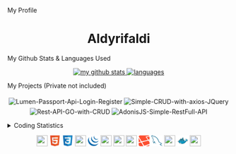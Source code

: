 <p>My Profile</p>
<h1 align="center">Aldyrifaldi</h1>

<!-- My GitHub stats with buefy theme ❤️ -->
<p>My Github Stats & Languages Used</p>

<a align="center" href="">
<p align="center">
<img src="https://github-readme-stats.vercel.app/api?username=aldyrifaldi&count_private=true&show_icons=true&theme=radical" alt="my github stats" width="420"/>&nbsp;<img src="https://github-readme-stats.vercel.app/api/top-langs/?username=aldyrifaldi&layout=compact&hide=html,css&theme=radical" alt="languages" height="165">
</p>
</a>

 
<p>My Projects (Private not included)</p>
<p align="center">
    <img align="middle" src="https://github-readme-stats.vercel.app/api/pin/?username=aldyrifaldi&repo=Lumen-Passport-Api-Login-Register&theme=radical&show_icons=true&layout=compact" alt="Lumen-Passport-Api-Login-Register" width="420"/>
    <img align="middle" src="https://github-readme-stats.vercel.app/api/pin/?username=aldyrifaldi&repo=Simple-CRUD-with-axios-JQuery&theme=radical&show_icons=true&layout=compact" alt="Simple-CRUD-with-axios-JQuery"width="420"/>
    <img align="middle" src="https://github-readme-stats.vercel.app/api/pin/?username=aldyrifaldi&repo=Rest-API-GO-with-CRUD&theme=radical&show_icons=true&layout=compact" alt="Rest-API-GO-with-CRUD" width="420"/>
    <img align="middle" src="https://github-readme-stats.vercel.app/api/pin/?username=aldyrifaldi&repo=Lumen-Setup-Api&theme=radical&show_icons=true&layout=compact" alt="AdonisJS-Simple-RestFull-API" width="420"/>
</p>


<details>
    <summary>Coding Statistics</summary> 
    <p align="center">
        <img src="https://wakatime.com/share/@aldy_rifaldi/c28b65e4-6338-4131-b751-a20fbe178cb2.svg" width="100%" height="400"/>
    </p>
</details>




<p align="center">

<img src="https://devicon.dev/devicon.git/icons/ubuntu/ubuntu-plain.svg" width="25px" height="25px"/>
<img src="https://github.com/devicons/devicon/blob/master/icons/html5/html5-original.svg" width="25px" height="25px"/>
<img src="https://github.com/devicons/devicon/blob/master/icons/css3/css3-original.svg" width="25px" height="25px"/>
<img src="https://devicon.dev/devicon.git/icons/javascript/javascript-original.svg" width="25px" height="25px"/>
<img src="https://github.com/devicons/devicon/blob/master/icons/jquery/jquery-original.svg" width="25px" height="25px"/>
<img src="https://devicon.dev/devicon.git/icons/vuejs/vuejs-original.svg" width="25px" height="25px"/>
<img src="https://devicon.dev/devicon.git/icons/php/php-original.svg" width="25px" height="25px"/>
<img src="https://devicon.dev/devicon.git/icons/go/go-original.svg" width="25px" height="25px"/>
<img src="https://github.com/devicons/devicon/blob/master/icons/laravel/laravel-plain.svg" width="25px" height="25px"/>
<img src="https://github.com/devicons/devicon/blob/master/icons/mysql/mysql-original.svg" width="25px" height="25px"/>
<img src="https://devicon.dev/devicon.git/icons/android/android-original.svg" width="25px" height="25px"/>
<img src="https://github.com/devicons/devicon/blob/master/icons/docker/docker-original.svg" width="25px" height="25px"/>
<img src="https://devicon.dev/devicon.git/icons/github/github-original.svg" width="25px" height="25px"/>

</p>